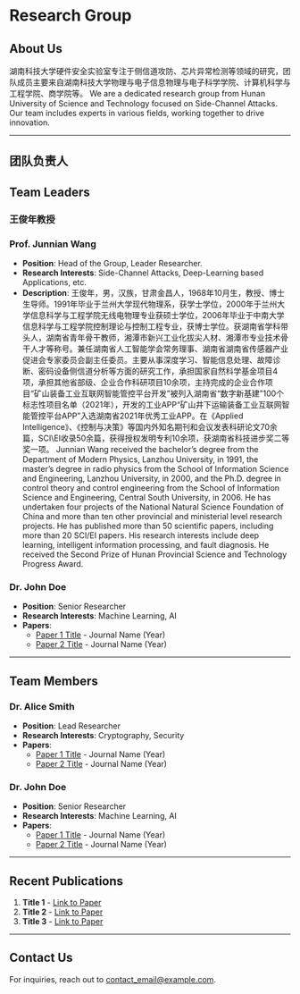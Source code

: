 # Research Group

## About Us
湖南科技大学硬件安全实验室专注于侧信道攻防、芯片异常检测等领域的研究，团队成员主要来自湖南科技大学物理与电子信息物理与电子科学学院、计算机科学与工程学院、商学院等。
We are a dedicated research group from Hunan University of Science and Technology focused on Side-Channel Attacks. Our team includes experts in various fields, working together to drive innovation.

---
## 团队负责人
## Team Leaders

### 王俊年教授
### Prof. Junnian Wang
- **Position**: Head of the Group, Leader Researcher.
- **Research Interests**: Side-Channel Attacks, Deep-Learning based Applications, etc.
- **Description**:
王俊年，男，汉族，甘肃金昌人，1968年10月生，教授、博士生导师。1991年毕业于兰州大学现代物理系，获学士学位，2000年于兰州大学信息科学与工程学院无线电物理专业获硕士学位，2006年毕业于中南大学信息科学与工程学院控制理论与控制工程专业，获博士学位。获湖南省学科带头人，湖南省青年骨干教师，湘潭市新兴工业化拔尖人材、湘潭市专业技术骨干人才等称号。兼任湖南省人工智能学会常务理事、湖南省湖南省传感器产业促进会专家委员会副主任委员。主要从事深度学习、智能信息处理、故障诊断、密码设备侧信道分析等方面的研究工作，承担国家自然科学基金项目4项，承担其他省部级、企业合作科研项目10余项，主持完成的企业合作项目“矿山装备工业互联网智能管控平台开发”被列入湖南省“数字新基建”100个标志性项目名单（2021年），开发的工业APP“矿山井下运输装备工业互联网智能管控平台APP”入选湖南省2021年优秀工业APP。在《Applied Intelligence》、《控制与决策》等国内外知名期刊和会议发表科研论文70余篇，SCI\EI收录50余篇，获得授权发明专利10余项，获湖南省科技进步奖二等奖一项。
Junnian Wang received the bachelor’s degree from the Department of Modern Physics, Lanzhou University, in 1991, the master’s degree in radio physics from the School of Information Science and Engineering, Lanzhou University, in 2000, and the Ph.D. degree in control theory and control engineering from the School of Information Science and Engineering, Central South University, in 2006. He has undertaken four projects of the National Natural Science Foundation of China and more than ten other provincial and ministerial level research projects. He has published more than 50 scientific papers, including more than 20 SCI/EI papers. His research interests include deep learning, intelligent information processing, and fault diagnosis. He received the Second Prize of Hunan Provincial Science and Technology Progress Award.

### Dr. John Doe
- **Position**: Senior Researcher
- **Research Interests**: Machine Learning, AI
- **Papers**:
  - [Paper 1 Title](Link) - Journal Name (Year)
  - [Paper 2 Title](Link) - Journal Name (Year)

---

## Team Members

### Dr. Alice Smith
- **Position**: Lead Researcher
- **Research Interests**: Cryptography, Security
- **Papers**:
  - [Paper 1 Title](Link) - Journal Name (Year)
  - [Paper 2 Title](Link) - Journal Name (Year)

### Dr. John Doe
- **Position**: Senior Researcher
- **Research Interests**: Machine Learning, AI
- **Papers**:
  - [Paper 1 Title](Link) - Journal Name (Year)
  - [Paper 2 Title](Link) - Journal Name (Year)

---


## Recent Publications
1. **Title 1** - [Link to Paper](URL)
2. **Title 2** - [Link to Paper](URL)
3. **Title 3** - [Link to Paper](URL)

---

## Contact Us
For inquiries, reach out to [contact_email@example.com](mailto:contact_email@example.com).

